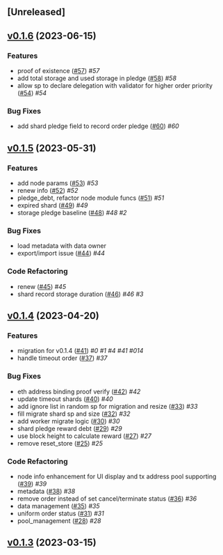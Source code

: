 <a name="unreleased"></a>
## [Unreleased]


<a name="v0.1.6"></a>
## [v0.1.6](https://github.com/SAONetwork/sao-consensus/compare/v0.1.5...v0.1.6) (2023-06-15)

### Features

* proof of existence ([#57](https://github.com/SAONetwork/sao-consensus/issues/57))  *#57* 
* add total storage and used storage in pledge ([#58](https://github.com/SAONetwork/sao-consensus/issues/58))  *#58* 
* allow sp to declare delegation with validator for higher order priority ([#54](https://github.com/SAONetwork/sao-consensus/issues/54))  *#54* 

### Bug Fixes

* add shard pledge field to record order pledge ([#60](https://github.com/SAONetwork/sao-consensus/issues/60))  *#60* 


<a name="v0.1.5"></a>
## [v0.1.5](https://github.com/SAONetwork/sao-consensus/compare/v0.1.4...v0.1.5) (2023-05-31)

### Features

* add node params ([#53](https://github.com/SAONetwork/sao-consensus/issues/53))  *#53* 
* renew info ([#52](https://github.com/SAONetwork/sao-consensus/issues/52))  *#52* 
* pledge_debt, refactor node module funcs ([#51](https://github.com/SAONetwork/sao-consensus/issues/51))  *#51* 
* expired shard ([#49](https://github.com/SAONetwork/sao-consensus/issues/49))  *#49* 
* storage pledge baseline ([#48](https://github.com/SAONetwork/sao-consensus/issues/48))  *#48*  *#2* 

### Bug Fixes

* load metadata with data owner 
* export/import issue ([#44](https://github.com/SAONetwork/sao-consensus/issues/44))  *#44* 

### Code Refactoring

* renew ([#45](https://github.com/SAONetwork/sao-consensus/issues/45))  *#45* 
* shard record storage duration ([#46](https://github.com/SAONetwork/sao-consensus/issues/46))  *#46*  *#3* 


<a name="v0.1.4"></a>
## [v0.1.4](https://github.com/SAONetwork/sao-consensus/compare/v0.1.3...v0.1.4) (2023-04-20)

### Features

* migration for v0.1.4 ([#41](https://github.com/SAONetwork/sao-consensus/issues/41))  *#0*  *#1*  *#4*  *#41*  *#014* 
* handle timeout order ([#37](https://github.com/SAONetwork/sao-consensus/issues/37))  *#37* 

### Bug Fixes

* eth address binding proof verify ([#42](https://github.com/SAONetwork/sao-consensus/issues/42))  *#42* 
* update timeout shards ([#40](https://github.com/SAONetwork/sao-consensus/issues/40))  *#40* 
* add ignore list in random sp for migration and resize ([#33](https://github.com/SAONetwork/sao-consensus/issues/33))  *#33* 
* fill migrate shard sp and size ([#32](https://github.com/SAONetwork/sao-consensus/issues/32))  *#32* 
* add worker migrate logic ([#30](https://github.com/SAONetwork/sao-consensus/issues/30))  *#30* 
* shard pledge reward debt ([#29](https://github.com/SAONetwork/sao-consensus/issues/29))  *#29* 
* use block height to calculate reward ([#27](https://github.com/SAONetwork/sao-consensus/issues/27))  *#27* 
* remove reset_store ([#25](https://github.com/SAONetwork/sao-consensus/issues/25))  *#25* 

### Code Refactoring

* node info enhancement for UI display and tx address pool supporting ([#39](https://github.com/SAONetwork/sao-consensus/issues/39))  *#39* 
* metadata ([#38](https://github.com/SAONetwork/sao-consensus/issues/38))  *#38* 
* remove order instead of set cancel/terminate status ([#36](https://github.com/SAONetwork/sao-consensus/issues/36))  *#36* 
* data management ([#35](https://github.com/SAONetwork/sao-consensus/issues/35))  *#35* 
* uniform order status ([#31](https://github.com/SAONetwork/sao-consensus/issues/31))  *#31* 
* pool_management ([#28](https://github.com/SAONetwork/sao-consensus/issues/28))  *#28* 


<a name="v0.1.3"></a>
## [v0.1.3](https://github.com/SAONetwork/sao-consensus/compare/v0.1.2...v0.1.3) (2023-03-15)

